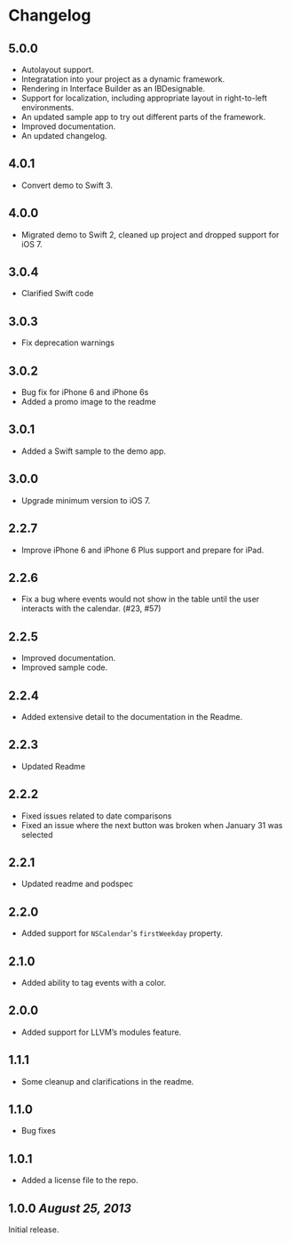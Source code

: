 # Changelog

## 5.0.0
- Autolayout support.
- Integratation into your project as a dynamic framework.
- Rendering in Interface Builder as an IBDesignable.
- Support for localization, including appropriate layout in right-to-left environments.
- An updated sample app to try out different parts of the framework.
- Improved documentation.
- An updated changelog.

## 4.0.1
- Convert demo to Swift 3.

## 4.0.0
- Migrated demo to Swift 2, cleaned up project and dropped support for iOS 7.

## 3.0.4
- Clarified Swift code

## 3.0.3 
- Fix deprecation warnings

## 3.0.2
- Bug fix for iPhone 6 and iPhone 6s
- Added a promo image to the readme

## 3.0.1
- Added a Swift sample to the demo app. 

## 3.0.0
- Upgrade minimum version to iOS 7.

## 2.2.7
- Improve iPhone 6 and iPhone 6 Plus support and prepare for iPad.

## 2.2.6
- Fix a bug where events would not show in the table until the user interacts with the calendar. (#23, #57)

## 2.2.5
- Improved documentation.
- Improved sample code.

## 2.2.4
- Added extensive detail to the documentation in the Readme.

## 2.2.3
- Updated Readme

## 2.2.2
- Fixed issues related to date comparisons
- Fixed an issue where the next button was broken when January 31 was selected

## 2.2.1
- Updated readme and podspec

## 2.2.0
- Added support for `NSCalendar`'s `firstWeekday` property.

## 2.1.0
- Added ability to tag events with a color.

## 2.0.0
- Added support for LLVM’s modules feature. 

## 1.1.1
- Some cleanup and clarifications in the readme.

## 1.1.0
- Bug fixes

## 1.0.1
- Added a license file to the repo.

## 1.0.0 *August 25, 2013*
Initial release.
